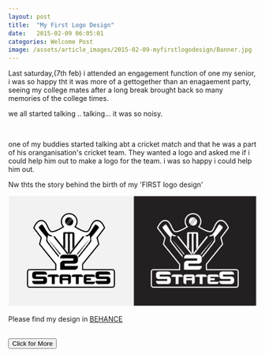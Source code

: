 ```yaml
---
layout: post
title:  "My First Logo Design"
date:   2015-02-09 06:05:01
categories: Welcome Post
image: /assets/article_images/2015-02-09-myfirstlogodesign/Banner.jpg
---
```



<p>Last saturday,(7th feb) i attended an engagement function of one my senior, i was so happy tht it was more of a gettogether than an enagaement party, seeing my college mates after a long break brought back so many memories of the college times. </p>
we all started talking .. talking... it was so noisy.</p><br/>
<p>one of my buddies started talking abt a cricket match and that he was a part of his oranganisation's cricket team. They wanted a logo and asked me if i could help him out to make a logo for the team. i was so happy i could help him out. </p>
<p>Nw thts the story behind the birth of my 'FIRST logo design'</p>
<a href="https://www.behance.net/gallery/23488423/2-STATES"><img src="/assets/article_images/2015-02-09-myfirstlogodesign/Logo.jpg"></a>
<p>Please find my design in <a href="https://www.behance.net/gallery/23488423/2-STATES" target="_blank">BEHANCE</a></p><br/>
<a href="https://www.behance.net/gallery/23488423/2-STATES"><button>Click for More</button></a>
